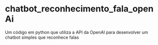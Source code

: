 # chatbot_reconhecimento_fala_openAi


Um código em python que utiliza a API da OpenAI para desenvolver um chatbot simples que reconhece falas
